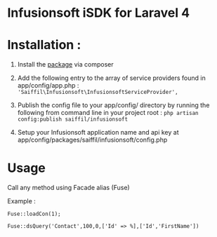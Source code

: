 Infusionsoft iSDK for Laravel 4
===============================


Installation :
==============

1. Install the [package](https://packagist.org/packages/saiffil/infusionsoft) via composer

2. Add the following entry to the array of service providers found in app/config/app.php :
`'Saiffil\Infusionsoft\InfusionsoftServiceProvider',`

3. Publish the config file to your app/config/ directory by running the following from command line in your project root :
`php artisan config:publish saiffil/infusionsoft`

4. Setup your Infusionsoft application name and api key at app/config/packages/saiffil/infusionsoft/config.php


Usage
=====

Call any method using Facade alias (Fuse)

Example :

`Fuse::loadCon(1);`

`Fuse::dsQuery('Contact',100,0,['Id' => %],['Id','FirstName'])`